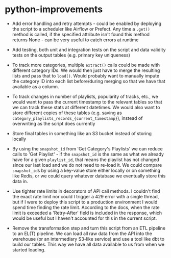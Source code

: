 # python-improvements

- Add error handling and retry attempts - could be enabled by deploying the script to a scheduler like Airflow or Prefect. Any time a `.get()` method is called, if the specified attribute isn't found this method returns None - can be very useful to catch errors at runtime

- Add testing, both unit and integration tests on the script and data validity tests on the output tables (e.g. primary key uniqueness)

- To track more categories, multiple `extract()` calls could be made with different category IDs. We would then just have to merge the resulting lists and pass that to `load()`. Would probably want to manually impute the category ID into each list before/during merging so that we have that available as a column.

- To track changes in number of playlists, popularity of tracks, etc., we would want to pass the current timestamp to the relevant tables so that we can track these stats at different datetimes. We would also want to store different copies of these tables (e.g. saving as `category_playlists_records_{current_timestamp}`), instead of overwriting as the script does currently

- Store final tables in something like an S3 bucket instead of storing locally

- By using the `snapshot_id` from 'Get Category's Playlists' we can reduce calls to 'Get Playlist' - if the `snapshot_id` is the same as what we already have for a given `playlist_id`, that means the playlist has not changed since our last load and we do not need to re-load it. We could compare `snapshot_id`s by using a key-value store either locally or on something like Redis, or we could query whatever database we eventually store this data in.

- Use tighter rate limits in decorators of API call methods. I couldn't find the exact rate limit nor could I trigger a 429 error with a single thread, but if I were to deploy this script to a production environment I would spend time finding the rate limit. According to the docs, when the rate limit is exceeded a 'Retry-After' field is included in the response, which would be useful but I haven't accounted for this in the current script.

- Remove the transformation step and turn this script from an ETL pipeline to an EL(T) pipeline. We can load all raw data from the API into the warehouse (or an intermediary S3-like service) and use a tool like dbt to build our tables. This way we have all data available to us from when we started loading.